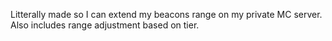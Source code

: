 Litterally made so I can extend my beacons range on my private MC server. Also includes range adjustment based on tier.
